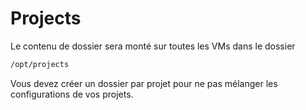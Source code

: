 # Projects
Le contenu de dossier sera monté sur toutes les VMs dans le dossier 
```bash 
/opt/projects
```
Vous devez créer un dossier par projet pour ne pas mélanger les configurations de vos projets.